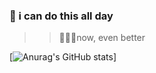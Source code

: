 ###  🚀 i can do this all day 

>> 🏄🏼‍♂️now, even better
 



[![Anurag's GitHub stats](https://github-readme-stats.vercel.app/api?username=Haill-cali&&show_icons=true&theme=dracula)]

<!--
**Hail-cali/Hail-cali** is a ✨ _special_ ✨ repository because its `README.md` (this file) appears on your GitHub profile.




